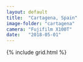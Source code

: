 ```yaml
---
layout: default
title:  "Cartagena, Spain"
image-folder: "cartagena"
camera: "Fujifilm X100T"
date:   "2018-05-01"
---
```


{% include grid.html %}
